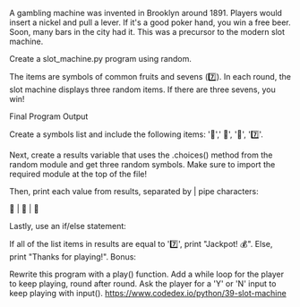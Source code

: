 A gambling machine was invented in Brooklyn around 1891. Players would insert a nickel and pull a lever. If it's a good poker hand, you win a free beer. Soon, many bars in the city had it. This was a precursor to the modern slot machine.

Create a slot_machine.py program using random.

The items are symbols of common fruits and sevens (7️⃣). In each round, the slot machine displays three random items. If there are three sevens, you win!

Final Program Output

Create a symbols list and include the following items: '🍒',' 🍇', '🍉', '7️⃣'.

Next, create a results variable that uses the .choices() method from the random module and get three random symbols. Make sure to import the required module at the top of the file!

Then, print each value from results, separated by | pipe characters:

🍉 | 🍒 | 🍇

Lastly, use an if/else statement:

If all of the list items in results are equal to '7️⃣', print "Jackpot! 💰".
Else, print "Thanks for playing!".
Bonus:

Rewrite this program with a play() function.
Add a while loop for the player to keep playing, round after round.
Ask the player for a 'Y' or 'N' input to keep playing with input().
https://www.codedex.io/python/39-slot-machine